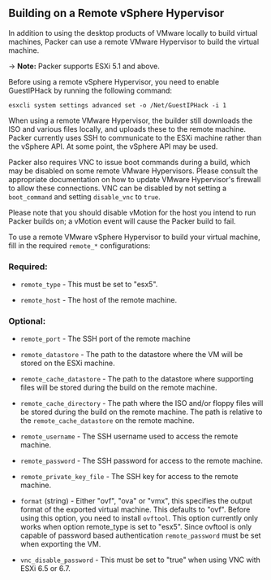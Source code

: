 ## Building on a Remote vSphere Hypervisor

In addition to using the desktop products of VMware locally to build virtual
machines, Packer can use a remote VMware Hypervisor to build the virtual
machine.

-&gt; **Note:** Packer supports ESXi 5.1 and above.

Before using a remote vSphere Hypervisor, you need to enable GuestIPHack by
running the following command:

``` text
esxcli system settings advanced set -o /Net/GuestIPHack -i 1
```

When using a remote VMware Hypervisor, the builder still downloads the ISO and
various files locally, and uploads these to the remote machine. Packer currently
uses SSH to communicate to the ESXi machine rather than the vSphere API. At some
point, the vSphere API may be used.

Packer also requires VNC to issue boot commands during a build, which may be
disabled on some remote VMware Hypervisors. Please consult the appropriate
documentation on how to update VMware Hypervisor's firewall to allow these
connections. VNC can be disabled by not setting a `boot_command` and setting
`disable_vnc` to `true`.

Please note that you should disable vMotion for the host you intend to run
Packer builds on; a vMotion event will cause the Packer build to fail.

To use a remote VMware vSphere Hypervisor to build your virtual machine, fill in
the required `remote_*` configurations:

### Required:

-   `remote_type` - This must be set to "esx5".

-   `remote_host` - The host of the remote machine.

### Optional:

-   `remote_port` - The SSH port of the remote machine

-   `remote_datastore` - The path to the datastore where the VM will be stored
    on the ESXi machine.

-   `remote_cache_datastore` - The path to the datastore where supporting files
    will be stored during the build on the remote machine.

-   `remote_cache_directory` - The path where the ISO and/or floppy files will
    be stored during the build on the remote machine. The path is relative to
    the `remote_cache_datastore` on the remote machine.

-   `remote_username` - The SSH username used to access the remote machine.

-   `remote_password` - The SSH password for access to the remote machine.

-   `remote_private_key_file` - The SSH key for access to the remote machine.

-   `format` (string) - Either "ovf", "ova" or "vmx", this specifies the output
    format of the exported virtual machine. This defaults to "ovf".
    Before using this option, you need to install `ovftool`. This option
    currently only works when option remote_type is set to "esx5".
    Since ovftool is only capable of password based authentication
    `remote_password` must be set when exporting the VM.

-   `vnc_disable_password` - This must be set to "true" when using VNC with
    ESXi 6.5 or 6.7.